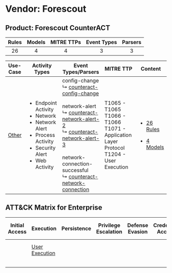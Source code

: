 Vendor: Forescout
=================
Product: Forescout CounterACT
-----------------------------
| Rules | Models | MITRE TTPs | Event Types | Parsers |
|:-----:|:------:|:----------:|:-----------:|:-------:|
|  26   |   4    |     4      |      3      |    3    |

|                Use-Case                | Activity Types                                                                                                                                 | Event Types/Parsers                                                                                                                                                                                                                                                                                                                                                                                                                              | MITRE TTP                                                                                          | Content                                                                                                          |
|:--------------------------------------:| ---------------------------------------------------------------------------------------------------------------------------------------------- | ------------------------------------------------------------------------------------------------------------------------------------------------------------------------------------------------------------------------------------------------------------------------------------------------------------------------------------------------------------------------------------------------------------------------------------------------ | -------------------------------------------------------------------------------------------------- | ---------------------------------------------------------------------------------------------------------------- |
| [Other](../../../UseCases/uc_other.md) | <ul><li>Endpoint Activity</li><li>Network</li><li>Network Alert</li><li>Process Activity</li><li>Security Alert</li><li>Web Activity</li></ul> |  config-change<br> ↳ [counteract-config-change](Parsers/parserContent_counteract-config-change.md)<br><br> network-alert<br> ↳ [counteract-network-alert-2](Parsers/parserContent_counteract-network-alert-2.md)<br> ↳ [counteract-network-alert-3](Parsers/parserContent_counteract-network-alert-3.md)<br><br> network-connection-successful<br> ↳ [counteract-network-connection](Parsers/parserContent_counteract-network-connection.md)<br> | T1065 - T1065<br>T1066 - T1066<br>T1071 - Application Layer Protocol<br>T1204 - User Execution<br> | [<ul><li>26 Rules</li></ul><ul><li>4 Models</li></ul>](Rules_Models/r_m_forescout_forescout_counteract_Other.md) |

ATT&CK Matrix for Enterprise
----------------------------
| Initial Access | Execution                                                           | Persistence | Privilege Escalation | Defense Evasion | Credential Access | Discovery | Lateral Movement | Collection | Command and Control                                                             | Exfiltration | Impact |
| -------------- | ------------------------------------------------------------------- | ----------- | -------------------- | --------------- | ----------------- | --------- | ---------------- | ---------- | ------------------------------------------------------------------------------- | ------------ | ------ |
|                | [User Execution](https://attack.mitre.org/techniques/T1204)<br><br> |             |                      |                 |                   |           |                  |            | [Application Layer Protocol](https://attack.mitre.org/techniques/T1071)<br><br> |              |        |